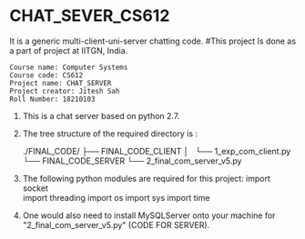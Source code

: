 # CHAT_SEVER_CS612
It is a generic multi-client-uni-server chatting code.
#This project Is done as a part of project at IITGN, India. 
	
	Course name: Computer Systems
	Course code: CS612
	Project name: CHAT_SERVER
	Project creator: Jitesh Sah
	Roll Number: 18210103

1) This is a chat server based on python 2.7.

2) The tree structure of the required directory is :

	./FINAL_CODE/
	├── FINAL_CODE_CLIENT
	│   └── 1_exp_com_client.py
	└── FINAL_CODE_SERVER
	    └── 2_final_com_server_v5.py

3) The following python modules are required for this project: 
	import socket               
	import threading
	import os
	import sys
	import time
4) One would also need to install MySQLServer onto your machine for "2_final_com_server_v5.py" (CODE FOR SERVER).
